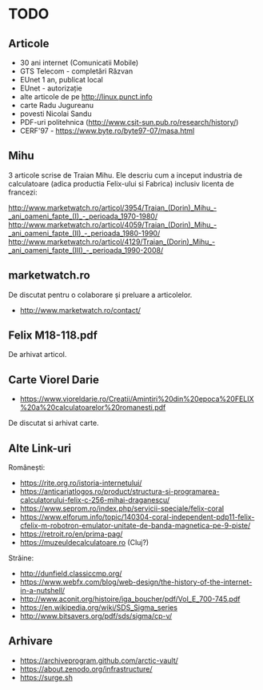 # TODO

## Articole

- 30 ani internet (Comunicatii Mobile)
- GTS Telecom - completări Răzvan
- EUnet 1 an, publicat local
- EUnet - autorizație
- alte articole de pe http://linux.punct.info
- carte Radu Jugureanu
- povesti Nicolai Sandu
- PDF-uri politehnica (http://www.csit-sun.pub.ro/research/history/)
- CERF'97 - https://www.byte.ro/byte97-07/masa.html

## Mihu

3 articole scrise de Traian Mihu. Ele descriu cum a inceput
industria de calculatoare (adica productia Felix-ului si Fabrica) inclusiv licenta de francezi:

http://www.marketwatch.ro/articol/3954/Traian_(Dorin)_Mihu_-_ani_oameni_fapte_(I)_-_perioada_1970-1980/
http://www.marketwatch.ro/articol/4059/Traian_(Dorin)_Mihu_-_ani_oameni_fapte_(II)_-_perioada_1980-1990/
http://www.marketwatch.ro/articol/4129/Traian_(Dorin)_Mihu_-_ani_oameni_fapte_(III)_-_perioada_1990-2008/

## marketwatch.ro

De discutat pentru o colaborare și preluare a articolelor.

- http://www.marketwatch.ro/contact/

## Felix M18-118.pdf

De arhivat articol.

## Carte Viorel Darie

- https://www.vioreldarie.ro/Creatii/Amintiri%20din%20epoca%20FELIX%20a%20calculatoarelor%20romanesti.pdf

De discutat si arhivat carte.

## Alte Link-uri

Românești:

- https://rite.org.ro/istoria-internetului/
- https://anticariatlogos.ro/product/structura-si-programarea-calculatorului-felix-c-256-mihai-draganescu/
- https://www.seprom.ro/index.php/servicii-speciale/felix-coral
- https://www.elforum.info/topic/140304-coral-independent-pdp11-felix-cfelix-m-robotron-emulator-unitate-de-banda-magnetica-pe-9-piste/
- https://retroit.ro/en/prima-pag/
- https://muzeuldecalculatoare.ro (Cluj?)

Străine:

- http://dunfield.classiccmp.org/
- https://www.webfx.com/blog/web-design/the-history-of-the-internet-in-a-nutshell/
- http://www.aconit.org/histoire/iga_boucher/pdf/Vol_E_700-745.pdf
- https://en.wikipedia.org/wiki/SDS_Sigma_series
- http://www.bitsavers.org/pdf/sds/sigma/cp-v/

## Arhivare

- https://archiveprogram.github.com/arctic-vault/
- https://about.zenodo.org/infrastructure/
- https://surge.sh
